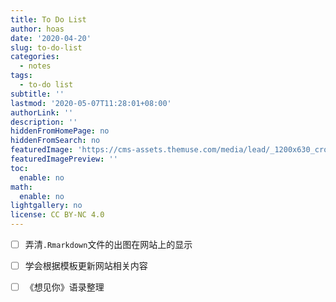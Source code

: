 ```yaml
---
title: To Do List
author: hoas
date: '2020-04-20'
slug: to-do-list
categories:
  - notes
tags:
  - to-do list
subtitle: ''
lastmod: '2020-05-07T11:28:01+08:00'
authorLink: ''
description: ''
hiddenFromHomePage: no
hiddenFromSearch: no
featuredImage: 'https://cms-assets.themuse.com/media/lead/_1200x630_crop_center-center_82_none/22238.jpg?mtime=1568834549'
featuredImagePreview: ''
toc:
  enable: no
math:
  enable: no
lightgallery: no
license: CC BY-NC 4.0
---
```


- [ ] 弄清`.Rmarkdown`文件的出图在网站上的显示
- [ ] 学会根据模板更新网站相关内容
- [ ] 《想见你》语录整理


<!--more-->
